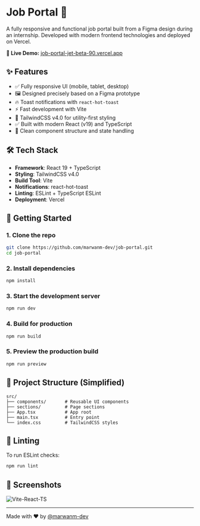# Job Portal 💼

A fully responsive and functional job portal built from a Figma design during an internship. Developed with modern frontend technologies and deployed on Vercel.

**🔗 Live Demo:** [job-portal-jet-beta-90.vercel.app](https://job-portal-jet-beta-90.vercel.app/)

## ✨ Features

* ✅ Fully responsive UI (mobile, tablet, desktop)
* 🖼️ Designed precisely based on a Figma prototype
* 🔥 Toast notifications with `react-hot-toast`
* ⚡️ Fast development with Vite
* 🌙 TailwindCSS v4.0 for utility-first styling
* ✅ Built with modern React (v19) and TypeScript
* 🧠 Clean component structure and state handling

## 🛠️ Tech Stack

* **Framework**: React 19 + TypeScript
* **Styling**: TailwindCSS v4.0
* **Build Tool**: Vite
* **Notifications**: react-hot-toast
* **Linting**: ESLint + TypeScript ESLint
* **Deployment**: Vercel

## 🚀 Getting Started

### 1. Clone the repo

```bash
git clone https://github.com/marwanm-dev/job-portal.git
cd job-portal
```

### 2. Install dependencies

```bash
npm install
```

### 3. Start the development server

```bash
npm run dev
```

### 4. Build for production

```bash
npm run build
```

### 5. Preview the production build

```bash
npm run preview
```

## 📁 Project Structure (Simplified)

```
src/
├── components/       # Reusable UI components
├── sections/         # Page sections
├── App.tsx           # App root
├── main.tsx          # Entry point
└── index.css         # TailwindCSS styles
```

## 🧪 Linting

To run ESLint checks:

```bash
npm run lint
```

## 📸 Screenshots

<img alt="Vite-React-TS" src="https://github.com/user-attachments/assets/6ee7aff3-df1b-4030-b40e-bf31b09837c1" />

---

Made with ❤️ by [@marwanm-dev](https://github.com/marwanm-dev)
